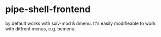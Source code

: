 # pipe-shell-frontend
by default works with sxiv-mod & dmenu.
It's easily modifieable to work with diffrent menus, e.g. bemenu.
